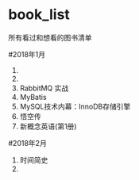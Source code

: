 # book_list
所有看过和想看的图书清单

#2018年1月

1. 
2. 
3. RabbitMQ 实战 
4. MyBatis
5. MySQL技术内幕：InnoDB存储引擎
6. 悟空传
7. 新概念英语(第1册)



#2018年2月

1. 时间简史
2. 



